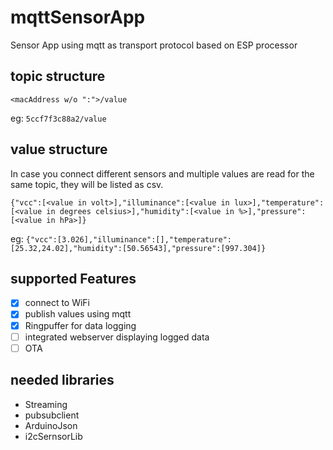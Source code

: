 # mqttSensorApp
Sensor App using mqtt as transport protocol based on ESP processor

## topic structure
`<macAddress w/o ":">/value`

eg: `5ccf7f3c88a2/value`

## value structure
In case you connect different sensors and multiple values are read for the same topic, they will be listed as csv.

`{"vcc":[<value in volt>],"illuminance":[<value in lux>],"temperature":[<value in degrees celsius>],"humidity":[<value in %>],"pressure":[<value in hPa>]}`

eg: `{"vcc":[3.026],"illuminance":[],"temperature":[25.32,24.02],"humidity":[50.56543],"pressure":[997.304]}`

## supported Features
- [X] connect to WiFi
- [X] publish values using mqtt
- [X] Ringpuffer for data logging
- [ ] integrated webserver displaying logged data
- [ ] OTA

## needed libraries
 * Streaming
 * pubsubclient
 * ArduinoJson
 * i2cSernsorLib
